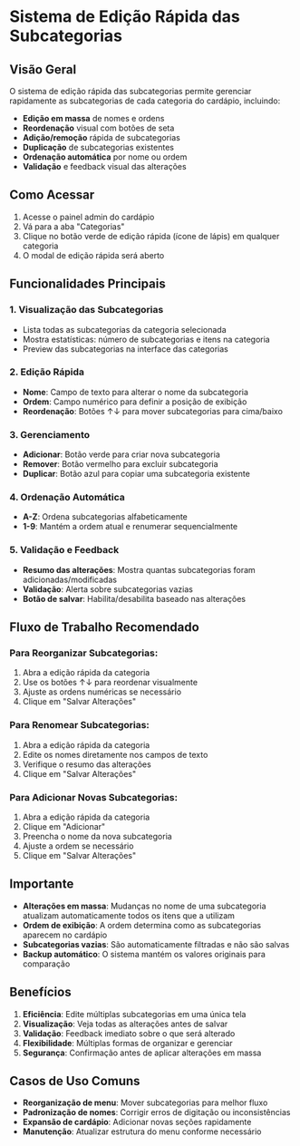 # Sistema de Edição Rápida das Subcategorias

## Visão Geral

O sistema de edição rápida das subcategorias permite gerenciar rapidamente as subcategorias de cada categoria do cardápio, incluindo:

- **Edição em massa** de nomes e ordens
- **Reordenação** visual com botões de seta
- **Adição/remoção** rápida de subcategorias
- **Duplicação** de subcategorias existentes
- **Ordenação automática** por nome ou ordem
- **Validação** e feedback visual das alterações

## Como Acessar

1. Acesse o painel admin do cardápio
2. Vá para a aba "Categorias"
3. Clique no botão verde de edição rápida (ícone de lápis) em qualquer categoria
4. O modal de edição rápida será aberto

## Funcionalidades Principais

### 1. Visualização das Subcategorias
- Lista todas as subcategorias da categoria selecionada
- Mostra estatísticas: número de subcategorias e itens na categoria
- Preview das subcategorias na interface das categorias

### 2. Edição Rápida
- **Nome**: Campo de texto para alterar o nome da subcategoria
- **Ordem**: Campo numérico para definir a posição de exibição
- **Reordenação**: Botões ↑↓ para mover subcategorias para cima/baixo

### 3. Gerenciamento
- **Adicionar**: Botão verde para criar nova subcategoria
- **Remover**: Botão vermelho para excluir subcategoria
- **Duplicar**: Botão azul para copiar uma subcategoria existente

### 4. Ordenação Automática
- **A-Z**: Ordena subcategorias alfabeticamente
- **1-9**: Mantém a ordem atual e renumerar sequencialmente

### 5. Validação e Feedback
- **Resumo das alterações**: Mostra quantas subcategorias foram adicionadas/modificadas
- **Validação**: Alerta sobre subcategorias vazias
- **Botão de salvar**: Habilita/desabilita baseado nas alterações

## Fluxo de Trabalho Recomendado

### Para Reorganizar Subcategorias:
1. Abra a edição rápida da categoria
2. Use os botões ↑↓ para reordenar visualmente
3. Ajuste as ordens numéricas se necessário
4. Clique em "Salvar Alterações"

### Para Renomear Subcategorias:
1. Abra a edição rápida da categoria
2. Edite os nomes diretamente nos campos de texto
3. Verifique o resumo das alterações
4. Clique em "Salvar Alterações"

### Para Adicionar Novas Subcategorias:
1. Abra a edição rápida da categoria
2. Clique em "Adicionar"
3. Preencha o nome da nova subcategoria
4. Ajuste a ordem se necessário
5. Clique em "Salvar Alterações"

## Importante

- **Alterações em massa**: Mudanças no nome de uma subcategoria atualizam automaticamente todos os itens que a utilizam
- **Ordem de exibição**: A ordem determina como as subcategorias aparecem no cardápio
- **Subcategorias vazias**: São automaticamente filtradas e não são salvas
- **Backup automático**: O sistema mantém os valores originais para comparação

## Benefícios

1. **Eficiência**: Edite múltiplas subcategorias em uma única tela
2. **Visualização**: Veja todas as alterações antes de salvar
3. **Validação**: Feedback imediato sobre o que será alterado
4. **Flexibilidade**: Múltiplas formas de organizar e gerenciar
5. **Segurança**: Confirmação antes de aplicar alterações em massa

## Casos de Uso Comuns

- **Reorganização de menu**: Mover subcategorias para melhor fluxo
- **Padronização de nomes**: Corrigir erros de digitação ou inconsistências
- **Expansão de cardápio**: Adicionar novas seções rapidamente
- **Manutenção**: Atualizar estrutura do menu conforme necessário


